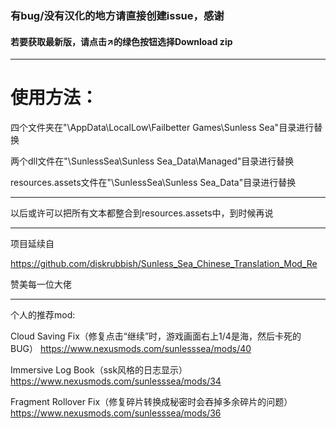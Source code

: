### 有bug/没有汉化的地方请直接创建issue，感谢
#### 若要获取最新版，请点击↗的绿色按钮选择Download zip
***
# 使用方法：

四个文件夹在"\AppData\LocalLow\Failbetter Games\Sunless Sea"目录进行替换

两个dll文件在"\SunlessSea\Sunless Sea_Data\Managed"目录进行替换

resources.assets文件在"\SunlessSea\Sunless Sea_Data"目录进行替换
***
以后或许可以把所有文本都整合到resources.assets中，到时候再说
***
项目延续自

https://github.com/diskrubbish/Sunless_Sea_Chinese_Translation_Mod_Re

赞美每一位大佬

***
个人的推荐mod:

Cloud Saving Fix（修复点击“继续”时，游戏画面右上1/4是海，然后卡死的BUG）
https://www.nexusmods.com/sunlesssea/mods/40

Immersive Log Book（ssk风格的日志显示）
https://www.nexusmods.com/sunlesssea/mods/34

Fragment Rollover Fix（修复碎片转换成秘密时会吞掉多余碎片的问题）
https://www.nexusmods.com/sunlesssea/mods/36
